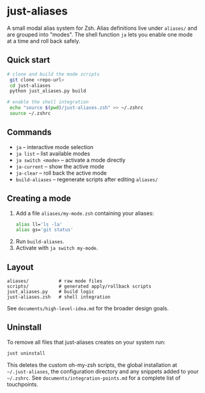 # just-aliases

A small modal alias system for Zsh.  Alias definitions live under `aliases/` and are grouped into "modes".  The shell function `ja` lets you enable one mode at a time and roll back safely.

## Quick start

```bash
# clone and build the mode scripts
 git clone <repo-url>
 cd just-aliases
 python just_aliases.py build

# enable the shell integration
 echo "source $(pwd)/just-aliases.zsh" >> ~/.zshrc
 source ~/.zshrc
```

## Commands

- `ja` – interactive mode selection
- `ja list` – list available modes
- `ja switch <mode>` – activate a mode directly
- `ja-current` – show the active mode
- `ja-clear` – roll back the active mode
- `build-aliases` – regenerate scripts after editing `aliases/`

## Creating a mode

1. Add a file `aliases/my-mode.zsh` containing your aliases:
   ```zsh
   alias ll='ls -la'
   alias gs='git status'
   ```
2. Run `build-aliases`.
3. Activate with `ja switch my-mode`.

## Layout

```
aliases/           # raw mode files
scripts/           # generated apply/rollback scripts
just_aliases.py    # build logic
just-aliases.zsh   # shell integration
```

See `documents/high-level-idea.md` for the broader design goals.

## Uninstall

To remove all files that just-aliases creates on your system run:

```bash
just uninstall
```

This deletes the custom oh-my-zsh scripts, the global installation at
`~/.just-aliases`, the configuration directory and any snippets added to your
`~/.zshrc`.  See `documents/integration-points.md` for a complete list of
touchpoints.
